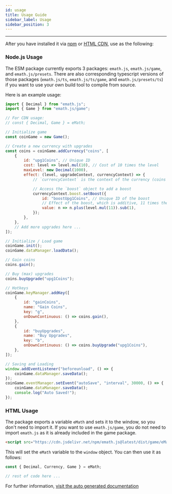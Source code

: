 ```yaml
---
id: usage
title: Usage Guide
sidebar_label: Usage
sidebar_position: 3
---
```


---

After you have installed it via [npm](./install#install-via-npm) or [HTML CDN](./install#include-using-cdn), use as the following:

### Node.js Usage

The ESM package currently exports 3 packages: `emath.js`, `emath.js/game`, and `emath.js/presets`.
There are also corresponding typescript versions of those packages (`emath.js/ts`, `emath.js/ts/game`, and `emath.js/presets/ts`) if you want to use your own build tool to compile from source.

Here is an example usage:

```js title="index.js"
import { Decimal } from "emath.js";
import { Game } from "emath.js/game";

// For CDN usage:
// const { Decimal, Game } = eMath; 

// Initialize game
const coinGame = new Game();

// Create a new currency with upgrades
const coins = coinGame.addCurrency("coins", [
    {
        id: "upg1Coins", // Unique ID
        cost: level => level.mul(10), // Cost of 10 times the level
        maxLevel: new Decimal(1000),
        effect: (level, upgradeContext, currencyContext) => {
            // `currencyContext` is the context of the currency (coins in this case)

            // Access the `boost` object to add a boost
            currencyContext.boost.setBoost({
                id: "boostUpg1Coins", // Unique ID of the boost
                // Effect of the boost, which is additive, 11 times the level of the upgrade
                value: n => n.plus(level.mul(11)).sub(1),
            });
        },
    },
    // Add more upgrades here ...
]);

// Initialize / Load game
coinGame.init();
coinGame.dataManager.loadData();

// Gain coins
coins.gain();

// Buy (max) upgrades
coins.buyUpgrade("upg1Coins");

// Hotkeys
coinGame.keyManager.addKey([
    {
        id: "gainCoins",
        name: "Gain Coins",
        key: "g",
        onDownContinuous: () => coins.gain(),
    },
    {
        id: "buyUpgrades",
        name: "Buy Upgrades",
        key: "b",
        onDownContinuous: () => coins.buyUpgrade("upg1Coins"),
    },
]);

// Saving and Loading
window.addEventListener("beforeunload", () => {
    coinGame.dataManager.saveData();
});
coinGame.eventManager.setEvent("autoSave", "interval", 30000, () => {
    coinGame.dataManager.saveData();
    console.log("Auto Saved!");
});
```

### HTML Usage

The package exports a variable ``eMath`` and sets it to the window, so you don't need to import it. If you want to use `emath.js/game`, you do not need to import `emath.js` as it is already included in the game package.

```html title="index.html"
<script src="https://cdn.jsdelivr.net/npm/emath.js@latest/dist/game/eMath.game.min.js"></script>
```

This will set the `eMath` variable to the `window` object. You can then use it as follows:

```js title="index.js"
const { Decimal, Currency, Game } = eMath;

// rest of code here ...
```

For further information, [visit the auto generated documentation](https://xshadowblade.github.io/emath.js/typedoc/index.html)
